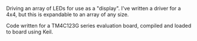 Driving an array of LEDs for use as a "display". I've written a driver
for a 4x4, but this is expandable to an array of any size.

Code written for a TM4C123G series evaluation board, compiled and loaded to board using Keil.
